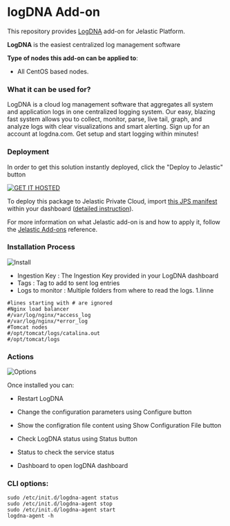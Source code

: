 # logDNA Add-on

This repository provides [LogDNA](https://docs.logdna.com/docs/getting-started) add-on for Jelastic Platform.

**LogDNA** is the easiest centralized log management software

**Type of nodes this add-on can be applied to**: 
- All CentOS based nodes.

### What it can be used for?
LogDNA is a cloud log management software that aggregates all system and application logs in one centralized logging system. Our easy, blazing fast system allows you to collect, monitor, parse, live tail, graph, and analyze logs with clear visualizations and smart alerting. Sign up for an account at logdna.com. Get setup and start logging within minutes!

### Deployment
In order to get this solution instantly deployed, click the "Deploy to Jelastic" button

[![GET IT HOSTED](https://raw.githubusercontent.com/jelastic-jps/jpswiki/master/images/getithosted.png)](https://app.j.layershift.co.uk/?manifest=https://raw.githubusercontent.com/layershift/jps-logDNA/master/logDNA.jps)

To deploy this package to Jelastic Private Cloud, import [this JPS manifest](https://raw.githubusercontent.com/layershift/jps-logDNA/master/logDNA.jps) within your dashboard ([detailed instruction](https://docs.jelastic.com/environment-export-import#import)).

For more information on what Jelastic add-on is and how to apply it, follow the [Jelastic Add-ons](https://github.com/jelastic-jps/jpswiki/wiki/Jelastic-Addons) reference.

### Installation Process

![Install](https://raw.githubusercontent.com/layershift/jps-logDNA/master/images/install_options.png)

* Ingestion Key : The Ingestion Key provided in your LogDNA dashboard
* Tags : Tag to add to sent log entries
* Logs to monitor : Multiple folders from where to read the logs. 1.linne
```
#lines starting with # are ignored
#Nginx load balancer
#/var/log/nginx/*access_log
#/var/log/nginx/*error_log
#Tomcat nodes
#/opt/tomcat/logs/catalina.out
#/opt/tomcat/logs
```
### Actions

![Options](https://raw.githubusercontent.com/layershift/jps-logDNA/master/images/options.png)

Once installed you can:

* Restart LogDNA
* Change the configuration parameters using Configure button
* Show the configration file content using Show Configuration File button
* Check LogDNA status using Status button

* Status to check the service status
* Dashboard to open logDNA dashboard

### CLI options:
```
sudo /etc/init.d/logdna-agent status
sudo /etc/init.d/logdna-agent stop
sudo /etc/init.d/logdna-agent start
logdna-agent -h
```
